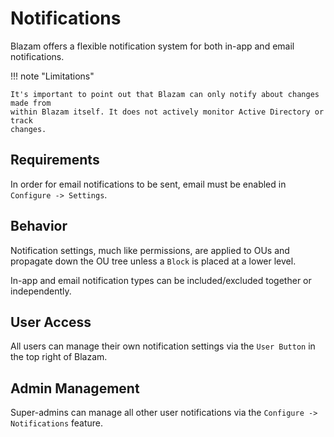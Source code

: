 # Notifications
Blazam offers a flexible notification system for both in-app and email notifications.

!!! note "Limitations"

    It's important to point out that Blazam can only notify about changes made from
    within Blazam itself. It does not actively monitor Active Directory or track
    changes.

## Requirements
In order for email notifications to be sent, email must be enabled in `Configure -> Settings`.

## Behavior
Notification settings, much like permissions, are applied to OUs and propagate down the OU tree
unless a `Block` is placed at a lower level.

In-app and email notification types can be included/excluded together or independently.

## User Access
All users can manage their own notification settings via the `User Button` in the top right of Blazam.

## Admin Management
Super-admins can manage all other user notifications via the `Configure -> Notifications` feature.
